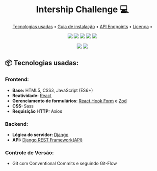 <h1 align="center" style="font-weight: bold;">Intership Challenge 💻</h1>
<p align="center">
 <a href="#tech">Tecnologias usadas</a> • 
 <a href="#instalation-guide">Guia de instalação</a> • 
 <a href="#api-endpoints">API Endpoints</a> •
 <a href="#licenca">Licença</a> • 
</p>
<p align="center">
  <img src="https://img.shields.io/badge/Sass-CC6699?style=flat-square&logo=Sass&logoColor=white"></img>
  <img src="https://img.shields.io/badge/axios.js-854195?style=for-the-badge&logo=axios&logoColor=5A29E4"></img>
  <img src="https://img.shields.io/badge/-ReactJs-61DAFB?logo=react&logoColor=white&style=for-the-badge">
  <img src="https://img.shields.io/badge/ReactHookForm-000000?style=for-the-badge&logo=reacthookform&logoColor=white"></img>
  <img src="https://img.shields.io/badge/-Zod-3E67B1?style=flat&logo=zod&logoColor=white"></img>
</p>
<p align="center">
  <img src="https://img.shields.io/badge/Django-092E20?style=for-the-badge&logo=django&logoColor=green"></img>
  <img src="https://img.shields.io/badge/DJANGO-REST-ff1709?style=for-the-badge&logo=django&logoColor=white&color=ff1709&labelColor=gray"></img>
</p>
<h2 id="tech">📦 Tecnologias usadas:</h2>
<h3>Frontend:</h3>

- **Base:** HTML5, CSS3, JavaScript (ES6+)
- **Reatividade:** [React](https://react.dev/)
- **Gerenciamento de formulários:** [React Hook Form](https://react-hook-form.com/) e [Zod](https://zod.dev/)
- **CSS:** Sass
- **Requisição HTTP:** Axios

<h3>Backend:</h3>

- **Lógica do servidor:** [Django](https://www.djangoproject.com/)
- **API:** [Django REST Framework(API)](https://www.django-rest-framework.org/)

<h3>Controle de Versão:</h3>

- Git com Conventional Commits e seguindo Git-Flow

